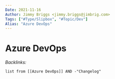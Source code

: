 ```yaml
---
Date: 2021-11-16
Author: Jimmy Briggs <jimmy.briggs@jimbrig.com>
Tags: ["#Type/Slipbox", "#Topic/Dev"]
Alias: "Azure DevOps"
---
```


# Azure DevOps

*Backlinks:*

```dataview
list from [[Azure DevOps]] AND -"Changelog"
```